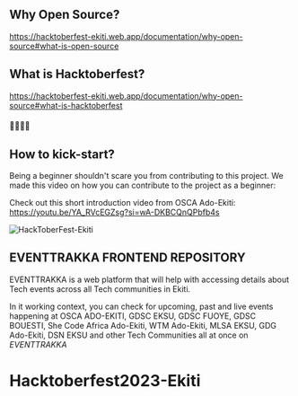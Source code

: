 ## Why Open Source?

https://hacktoberfest-ekiti.web.app/documentation/why-open-source#what-is-open-source

## What is Hacktoberfest?

https://hacktoberfest-ekiti.web.app/documentation/why-open-source#what-is-hacktoberfest

#### 🚀🚀🚀🚀

## How to kick-start?

Being a beginner shouldn't scare you from contributing to this project. We made this video on how you can contribute to the project as a beginner:

Check out this short introduction video from OSCA Ado-Ekiti: 
https://youtu.be/YA_RVcEGZsg?si=wA-DKBCQnQPbfb4s 

![HackToberFest-Ekiti](https://github.com/OSCA-Ado-Ekiti/Hacktoberfest-2023-Ekiti/assets/85078495/8becbea0-ef2e-4a9a-b79e-7a3e34a211fd)

## EVENTTRAKKA FRONTEND REPOSITORY

EVENTTRAKKA is a web platform that will help with accessing details about Tech events across all Tech communities in Ekiti.

In it working context, you can check for upcoming, past and live events happening at OSCA ADO-EKITI, GDSC EKSU, GDSC FUOYE, GDSC BOUESTI, She Code Africa Ado-Ekiti, WTM Ado-Ekiti, MLSA EKSU, GDG Ado-Ekiti, DSN EKSU and other Tech Communities all at once on _EVENTTRAKKA_ 

# Hacktoberfest2023-Ekiti
